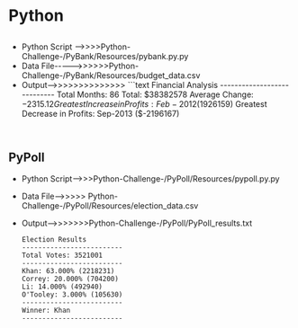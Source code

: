 # Python 

##

* Python Script -->>>>Python-Challenge-/PyBank/Resources/pybank.py.py 
* Data File----->>>>>>Python-Challenge-/PyBank/Resources/budget_data.csv
* Output-->>>>>>>>>>>>>>
                                                        ```text
                                                        Financial Analysis
                                                        ----------------------------
                                                        Total Months: 86
                                                        Total: $38382578
                                                        Average  Change: $-2315.12
                                                        Greatest Increase in Profits: Feb-2012 ($1926159)
                                                        Greatest Decrease in Profits: Sep-2013 ($-2196167)
  ```


## PyPoll
* Python Script-->>>Python-Challenge-/PyPoll/Resources/pypoll.py.py 
* Data File-->>>>> Python-Challenge-/PyPoll/Resources/election_data.csv
* Output-->>>>>>>Python-Challenge-/PyPoll/PyPoll_results.txt


  ```text
  Election Results
  -------------------------
  Total Votes: 3521001
  -------------------------
  Khan: 63.000% (2218231)
  Correy: 20.000% (704200)
  Li: 14.000% (492940)
  O'Tooley: 3.000% (105630)
  -------------------------
  Winner: Khan
  -------------------------
  ```

